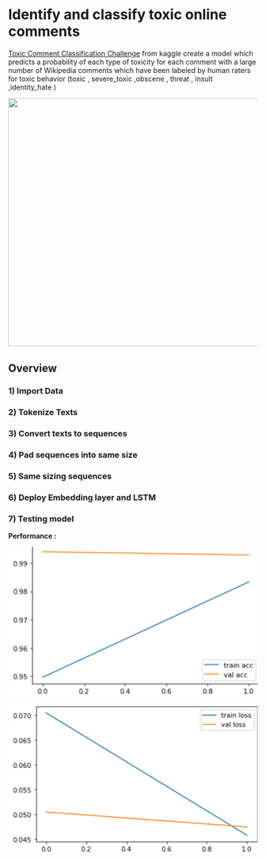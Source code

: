 # Identify and classify toxic online comments
[Toxic Comment Classification Challenge](https://www.kaggle.com/c/jigsaw-toxic-comment-classification-challenge/data) from kaggle create a model which predicts a probability of each type of toxicity for each comment with a large number of Wikipedia comments which have been labeled by human raters for toxic behavior (toxic , severe_toxic ,obscene , threat , insult ,identity_hate ) 

<p align="center">
  <img width="900" height="500" src="https://storage.googleapis.com/kaggle-media/competitions/jigsaw/003-avatar.png">
</p>

## Overview

### 1) Import Data

### 2) Tokenize Texts

### 3) Convert texts to sequences

### 4) Pad sequences into same size

### 5) Same sizing sequences

### 6) Deploy Embedding layer and LSTM 

### 7) Testing model 

**Performance :**

<p align="center">
  <img width="600" height="300" src="acc.png">
</p>

<p align="center">
  <img width="600" height="300" src="loss.png">
</p>
